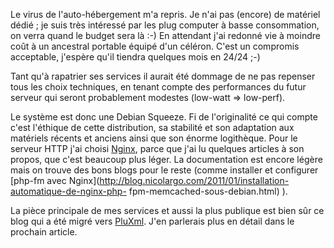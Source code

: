 <!-- title: Retour en auto-hébergement -->
<!-- category: Hébergement -->

Le virus de l'auto-hébergement m'a repris. Je n'ai pas (encore) de matériel
dédié <!-- more -->; je suis très intéressé par les plug computer à basse consommation,
on verra quand le budget sera là :-) En attendant j'ai redonné vie à moindre
coût à un ancestral portable équipé d'un céléron. C'est un compromis
acceptable, j'espère qu'il tiendra quelques mois en 24/24 ;-)

Tant qu'à rapatrier ses services il aurait été dommage de ne pas repenser
tous les choix techniques, en tenant compte des performances du futur serveur
qui seront probablement modestes (low-watt => low-perf).

Le système est donc une Debian Squeeze. Fi de l'originalité ce qui compte
c'est l'éthique de cette distribution, sa stabilité et son adaptation aux
matériels récents et anciens ainsi que son énorme logithèque. Pour le
serveur HTTP j'ai choisi [Nginx](http://wiki.nginx.org/NginxFr), parce que j'ai
lu quelques articles à son propos, que c'est beaucoup plus léger. La
documentation est encore légère mais on trouve des bons blogs pour le reste
(comme installer et configurer [php-fm avec
Nginx](http://blog.nicolargo.com/2011/01/installation-automatique-de-nginx-php-
fpm-memcached-sous-debian.html) ).

La pièce principale de mes services et aussi la plus publique est bien sûr ce
blog qui a été migré vers [PluXml](http://pluxml.org/). J'en parlerais plus
en détail dans le prochain article.


